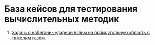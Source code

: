 # База кейсов для тестирования вычислительных методик

1. [Задача о набегании ударной волны на прямоугольную область с тяжелым газом](rect_wall/ "Задача о набегании ударной волны на прямоугольную область с тяжелым газом").